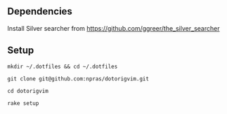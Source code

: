 ## Dependencies

Install Silver searcher from https://github.com/ggreer/the_silver_searcher


## Setup

`mkdir ~/.dotfiles && cd ~/.dotfiles`

`git clone git@github.com:npras/dotorigvim.git`

`cd dotorigvim`

`rake setup`
